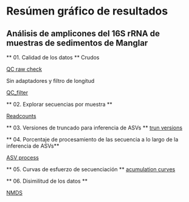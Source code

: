# Resúmen gráfico de resultados
## Análisis de amplicones del 16S rRNA de muestras de sedimentos de Manglar

** 01. Calidad de los datos **
Crudos

[QC raw check](https://github.com/landalab0/AmpliconesManglarInterior/blob/main/results/plots/summary/01.rawqc_histograms.png)

Sin adaptadores y filtro de longitud

[QC_filter](https://github.com/landalab0/AmpliconesManglarInterior/blob/main/results/plots/summary/02.cutadapt_qc_histograms.png)

** 02. Explorar secuencias por muestra **

[Readcounts](https://github.com/landalab0/AmpliconesManglarInterior/blob/main/results/plots/summary/03.readcounts_per_sample.png) 

** 03. Versiones de truncado para inferencia de ASVs **
[trun versions](https://github.com/landalab0/AmpliconesManglarInterior/blob/main/results/plots/summary/04.boxplot_trunc_versions.png)

** 04. Porcentaje de procesamiento de las secuencia a lo largo de la inferencia de ASVs**

[ASV process](https://github.com/landalab0/AmpliconesManglarInterior/blob/main/results/plots/summary/05.ASV_secuences_process.png)

** 05. Curvas de esfuerzo de secuenciación **
[acumulation curves](https://github.com/landalab0/AmpliconesManglarInterior/blob/main/results/plots/summary/06.acumulation_curves.png)

** 06. Disimilitud de los datos **

[NMDS](https://github.com/landalab0/AmpliconesManglarInterior/blob/main/results/plots/summary/07.nmds_bray_location.png)
